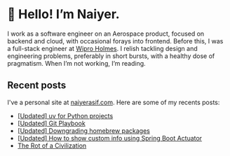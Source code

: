 # 👋 Hello! I’m Naiyer.

I work as a software engineer on an Aerospace product, focused on backend and cloud, with occasional forays into frontend. Before this, I was a full-stack engineer at [Wipro Holmes](https://www.wipro.com/holmes/). I relish tackling design and engineering problems, preferably in short bursts, with a healthy dose of pragmatism. When I’m not working, I’m reading.

## Recent posts

I've a personal site at [naiyerasif.com](https://www.naiyerasif.com). Here are some of my recents posts:

<!-- BLOG-POST-LIST:START -->
- [[Updated] uv for Python projects](https://naiyerasif.com/post/2024/09/25/uv-for-python-projects/)
- [[Updated] Git Playbook](https://naiyerasif.com/post/2019/03/24/git-playbook/)
- [[Updated] Downgrading homebrew packages](https://naiyerasif.com/post/2023/09/06/downgrading-homebrew-packages/)
- [[Updated] How to show custom info using Spring Boot Actuator](https://naiyerasif.com/post/2024/02/12/exposing-arbitrary-info-using-spring-boots-actuator/)
- [The Rot of a Civilization](https://naiyerasif.com/post/2025/07/30/the-rot-of-a-civilization/)
<!-- BLOG-POST-LIST:END -->
